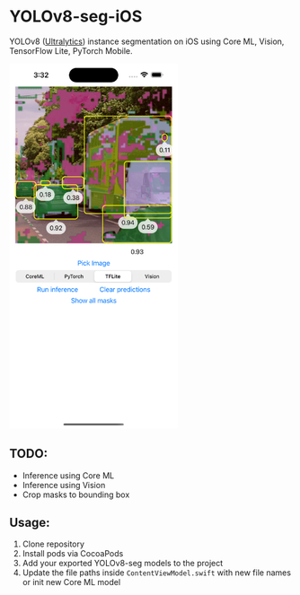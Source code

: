 # YOLOv8-seg-iOS
YOLOv8 ([Ultralytics](https://github.com/ultralytics/ultralytics)) instance segmentation on iOS using Core ML, Vision, TensorFlow Lite, PyTorch Mobile.

<img src="Docs/Images/Example.png" width="300">

## TODO:
- Inference using Core ML
- Inference using Vision
- Crop masks to bounding box

## Usage:
1. Clone repository
2. Install pods via CocoaPods
3. Add your exported YOLOv8-seg models to the project
4. Update the file paths inside `ContentViewModel.swift` with new file names or init new Core ML model
